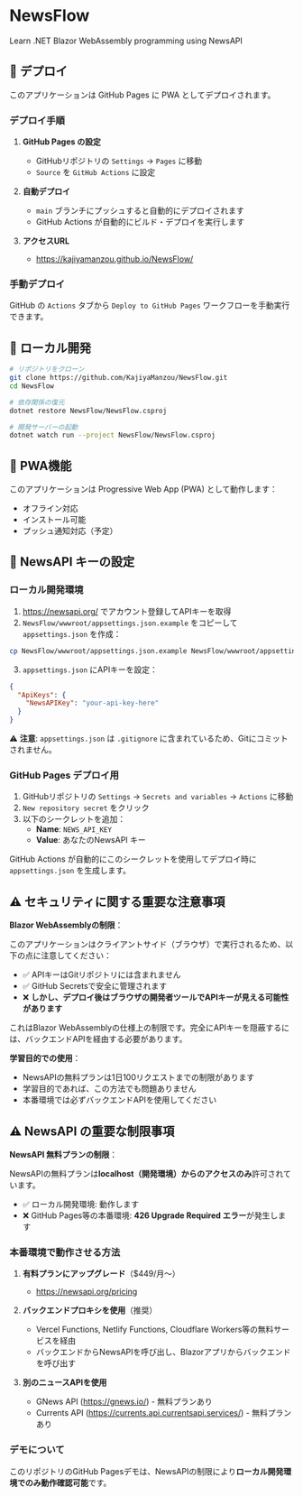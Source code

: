 # NewsFlow

Learn .NET Blazor WebAssembly programming using NewsAPI

## 🚀 デプロイ

このアプリケーションは GitHub Pages に PWA としてデプロイされます。

### デプロイ手順

1. **GitHub Pages の設定**
   - GitHubリポジトリの `Settings` → `Pages` に移動
   - `Source` を `GitHub Actions` に設定

2. **自動デプロイ**
   - `main` ブランチにプッシュすると自動的にデプロイされます
   - GitHub Actions が自動的にビルド・デプロイを実行します

3. **アクセスURL**
   - https://kajiyamanzou.github.io/NewsFlow/

### 手動デプロイ

GitHub の `Actions` タブから `Deploy to GitHub Pages` ワークフローを手動実行できます。

## 🔧 ローカル開発

```bash
# リポジトリをクローン
git clone https://github.com/KajiyaManzou/NewsFlow.git
cd NewsFlow

# 依存関係の復元
dotnet restore NewsFlow/NewsFlow.csproj

# 開発サーバーの起動
dotnet watch run --project NewsFlow/NewsFlow.csproj
```

## 📱 PWA機能

このアプリケーションは Progressive Web App (PWA) として動作します：

- オフライン対応
- インストール可能
- プッシュ通知対応（予定）

## 🔑 NewsAPI キーの設定

### ローカル開発環境

1. https://newsapi.org/ でアカウント登録してAPIキーを取得
2. `NewsFlow/wwwroot/appsettings.json.example` をコピーして `appsettings.json` を作成：

```bash
cp NewsFlow/wwwroot/appsettings.json.example NewsFlow/wwwroot/appsettings.json
```

3. `appsettings.json` にAPIキーを設定：

```json
{
  "ApiKeys": {
    "NewsAPIKey": "your-api-key-here"
  }
}
```

⚠️ **注意**: `appsettings.json` は `.gitignore` に含まれているため、Gitにコミットされません。

### GitHub Pages デプロイ用

1. GitHubリポジトリの `Settings` → `Secrets and variables` → `Actions` に移動
2. `New repository secret` をクリック
3. 以下のシークレットを追加：
   - **Name**: `NEWS_API_KEY`
   - **Value**: あなたのNewsAPI キー

GitHub Actions が自動的にこのシークレットを使用してデプロイ時に `appsettings.json` を生成します。

## ⚠️ セキュリティに関する重要な注意事項

**Blazor WebAssemblyの制限**：

このアプリケーションはクライアントサイド（ブラウザ）で実行されるため、以下の点に注意してください：

- ✅ APIキーはGitリポジトリには含まれません
- ✅ GitHub Secretsで安全に管理されます
- ❌ **しかし、デプロイ後はブラウザの開発者ツールでAPIキーが見える可能性があります**

これはBlazor WebAssemblyの仕様上の制限です。完全にAPIキーを隠蔽するには、バックエンドAPIを経由する必要があります。

**学習目的での使用**：
- NewsAPIの無料プランは1日100リクエストまでの制限があります
- 学習目的であれば、この方法でも問題ありません
- 本番環境では必ずバックエンドAPIを使用してください

## ⚠️ NewsAPI の重要な制限事項

**NewsAPI 無料プランの制限**：

NewsAPIの無料プランは**localhost（開発環境）からのアクセスのみ**許可されています。

- ✅ ローカル開発環境: 動作します
- ❌ GitHub Pages等の本番環境: **426 Upgrade Required エラー**が発生します

### 本番環境で動作させる方法

1. **有料プランにアップグレード**（$449/月〜）
   - https://newsapi.org/pricing

2. **バックエンドプロキシを使用**（推奨）
   - Vercel Functions, Netlify Functions, Cloudflare Workers等の無料サービスを経由
   - バックエンドからNewsAPIを呼び出し、Blazorアプリからバックエンドを呼び出す

3. **別のニュースAPIを使用**
   - GNews API (https://gnews.io/) - 無料プランあり
   - Currents API (https://currents.api.currentsapi.services/) - 無料プランあり

### デモについて

このリポジトリのGitHub Pagesデモは、NewsAPIの制限により**ローカル開発環境でのみ動作確認可能**です。
